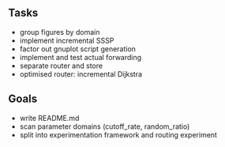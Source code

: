 ## Tasks

- group figures by domain
- implement incremental SSSP
- factor out gnuplot script generation
- implement and test actual forwarding
- separate router and store
- optimised router: incremental Dijkstra


## Goals

- write README.md
- scan parameter domains (cutoff_rate, random_ratio)
- split into experimentation framework and routing experiment
